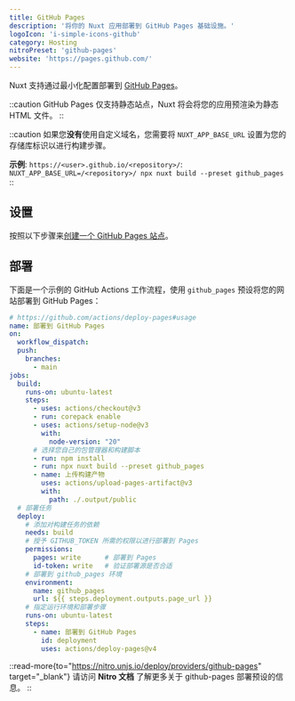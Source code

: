 ```yaml
---
title: GitHub Pages
description: '将你的 Nuxt 应用部署到 GitHub Pages 基础设施。'
logoIcon: 'i-simple-icons-github'
category: Hosting
nitroPreset: 'github-pages'
website: 'https://pages.github.com/'
---
```


Nuxt 支持通过最小化配置部署到 [GitHub Pages](https://pages.github.com/)。

::caution
GitHub Pages 仅支持静态站点，Nuxt 将会将您的应用预渲染为静态 HTML 文件。
::

::caution
如果您**没有**使用自定义域名，您需要将 `NUXT_APP_BASE_URL` 设置为您的存储库标识以进行构建步骤。

**示例**: `https://<user>.github.io/<repository>/`: `NUXT_APP_BASE_URL=/<repository>/ npx nuxt build --preset github_pages`
::

## 设置

按照以下步骤来[创建一个 GitHub Pages 站点](https://docs.github.com/en/pages/getting-started-with-github-pages/creating-a-github-pages-site)。

## 部署

下面是一个示例的 GitHub Actions 工作流程，使用 `github_pages` 预设将您的网站部署到 GitHub Pages：

```yaml [.github/workflows/deploy.yml]
# https://github.com/actions/deploy-pages#usage
name: 部署到 GitHub Pages
on:
  workflow_dispatch:
  push:
    branches:
      - main
jobs:
  build:
    runs-on: ubuntu-latest
    steps:
      - uses: actions/checkout@v3
      - run: corepack enable
      - uses: actions/setup-node@v3
        with:
          node-version: "20"
      # 选择您自己的包管理器和构建脚本
      - run: npm install
      - run: npx nuxt build --preset github_pages
      - name: 上传构建产物
        uses: actions/upload-pages-artifact@v3
        with:
          path: ./.output/public
  # 部署任务
  deploy:
    # 添加对构建任务的依赖
    needs: build
    # 授予 GITHUB_TOKEN 所需的权限以进行部署到 Pages
    permissions:
      pages: write      # 部署到 Pages
      id-token: write   # 验证部署源是否合适
    # 部署到 github_pages 环境
    environment:
      name: github_pages
      url: ${{ steps.deployment.outputs.page_url }}
    # 指定运行环境和部署步骤
    runs-on: ubuntu-latest
    steps:
      - name: 部署到 GitHub Pages
        id: deployment
        uses: actions/deploy-pages@v4
```

::read-more{to="https://nitro.unjs.io/deploy/providers/github-pages" target="_blank"}
请访问 **Nitro 文档** 了解更多关于 github-pages 部署预设的信息。
::
